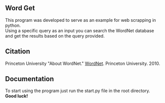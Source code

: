 ## Word Get

This program was developed to serve as an example for web scrapping in python.
<br>
Using a specific query as an input you can search the WordNet database and get the results based on the query provided.

## Citation

Princeton University "About WordNet." <a href="https://wordnet.princeton.edu/">WordNet<a>. Princeton University. 2010. 

## Documentation

To start using the program just run the start.py file in the root directory.
<br>
<b>Good luck!</b>

